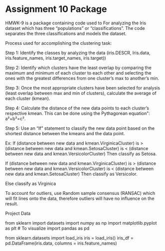 # Assignment 10 Package

HMWK-9 is a package containing code used to For analyzing the Iris dataset which has three “populations” or “classifications”.
The code separates the three classifications and models the dataset.

Process used for accomplishing the clustering task:

Step 1: Identify the classes by analyzing the data (iris.DESCR, Iris.data, iris.feature_names, iris.target_names, iris.target))

Step 2: Identify which clusters have the least overlap by comparing the maximum and minimum of each cluster to each other and selecting the ones with the greatest differences from one cluster’s max to another’s min.

Step 3: Once the most appropriate clusters have been selected for analysis (least overlap between max and min of clusters), calculate the average of each cluster (kmean).

Step 4: Calculate the distance of the new data points to each cluster’s respective kmean. This can be done using the Pythagorean equation": a²+b²=c².

Step 5: Use an “If” statement to classify the new data point based on the shortest distance between the kmeans and the data point.

Ex: If (distance between new data and kmean.VirginicaCluster) is > (distance between new data and kmean.SetosaCluster) is < (distance between new data and kmean.VersicolorCluster)
Then classify as Setosa.

If (distance between new data and kmean.VirginicaCluster) is > (distance between new data and kmean.VersicolorCluster) is < (distance between new data and kmean.SetosaCluster)
Then classify as Versicolor.

Else classify as Virginica


To account for outliers, use Random sample consensus (RANSAC) which will fit lines onto the data, therefore outliers will have no influence on the result.


Project Data

from sklearn import datasets
import numpy as np
import matplotlib.pyplot as plt  # To visualize
import pandas as pd  


from sklearn.datasets import load_iris
iris = load_iris()
iris_df = pd.DataFrame(iris.data, columns = iris.feature_names)
